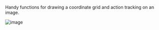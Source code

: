 Handy functions for drawing a coordinate grid and action tracking on an image.

![image](https://github.com/user-attachments/assets/7b3ef632-6223-4922-8a05-55661be67fd2)
